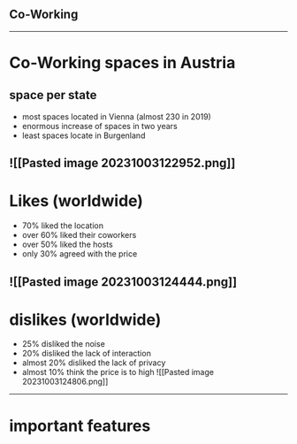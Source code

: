 <!-- slide bg="![[Startup-Diaries-1-2293399372.jpg]]"-->
## Co-Working
---
# Co-Working spaces in Austria
## space per state
- most spaces located in Vienna (almost 230 in 2019)
- enormous increase of spaces in two years
- least spaces locate in Burgenland

![[Pasted image 20231003122952.png]]
---
# Likes (worldwide)
- 70% liked the location
- over 60% liked their coworkers
- over 50% liked the hosts
- only 30% agreed with the price

![[Pasted image 20231003124444.png]]
---
# dislikes (worldwide)
- 25% disliked the noise
- 20% disliked the lack of interaction
- almost 20% disliked the lack of privacy
- almost 10% think the price is to high
![[Pasted image 20231003124806.png]]
---
# important features
